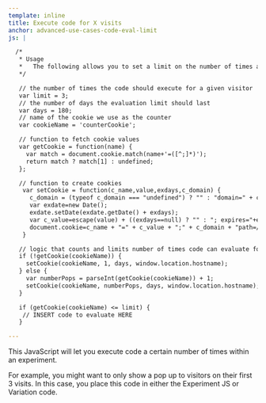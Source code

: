 ```yaml
---
template: inline
title: Execute code for X visits
anchor: advanced-use-cases-code-eval-limit
js: |

  /*
   * Usage
   *   The following allows you to set a limit on the number of times a Code Block will execute for any given visitor.
   */

   // the number of times the code should execute for a given visitor
   var limit = 3;
   // the number of days the evaluation limit should last
   var days = 180;
   // name of the cookie we use as the counter
   var cookieName = 'counterCookie';

   // function to fetch cookie values
   var getCookie = function(name) {
     var match = document.cookie.match(name+'=([^;]*)');
     return match ? match[1] : undefined;
   };

   // function to create cookies
    var setCookie = function(c_name,value,exdays,c_domain) {
      c_domain = (typeof c_domain === "undefined") ? "" : "domain=" + c_domain + ";";
      var exdate=new Date();
      exdate.setDate(exdate.getDate() + exdays);
      var c_value=escape(value) + ((exdays==null) ? "" : "; expires="+exdate.toUTCString());
      document.cookie=c_name + "=" + c_value + ";" + c_domain + "path=/";
    }

   // logic that counts and limits number of times code can evaluate for given visitor
   if (!getCookie(cookieName)) {
     setCookie(cookieName, 1, days, window.location.hostname);
   } else {
     var numberPops = parseInt(getCookie(cookieName)) + 1;
     setCookie(cookieName, numberPops, days, window.location.hostname);
   }

   if (getCookie(cookieName) <= limit) {
    // INSERT code to evaluate HERE
   }

---
```


This JavaScript will let you execute code a certain number of times within an experiment.

For example, you might want to only show a pop up to visitors on their first 3 visits.  In this case, you place this code in either the Experiment JS or Variation code.
